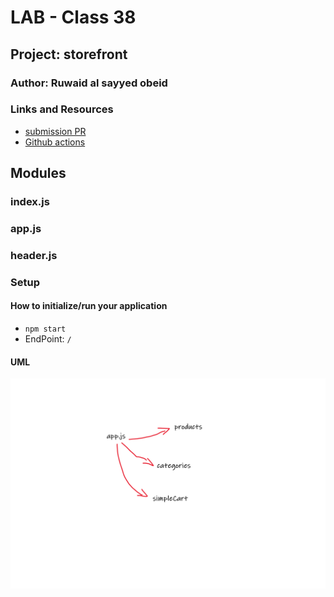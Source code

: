 # LAB - Class 38


## Project: storefront

### Author: Ruwaid al sayyed obeid

### Links and Resources


- [submission PR](https://github.com/ruwaid-401-advanced-javascript/todo/pull/2)
- [Github actions](https://github.com/ruwaid-401-advanced-javascript/resty/pull/2/checks)



## Modules
### index.js
### app.js
### header.js

### Setup

#### How to initialize/run your application 
* `npm start`
* EndPoint: `/` 

#### UML


![UML Diagram](./assets/lab-38.png)

